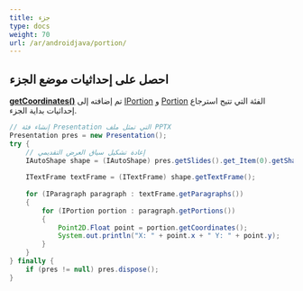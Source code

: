 ```yaml
---
title: جزء
type: docs
weight: 70
url: /ar/androidjava/portion/
---
```


## **احصل على إحداثيات موضع الجزء**
[**getCoordinates()**](https://reference.aspose.com/slides/androidjava/com.aspose.slides/IPortion#getCoordinates--) تم إضافته إلى [IPortion](https://reference.aspose.com/slides/androidjava/com.aspose.slides/interfaces/IPortion) و [Portion](https://reference.aspose.com/slides/androidjava/com.aspose.slides/classes/Portion) الفئة التي تتيح استرجاع إحداثيات بداية الجزء.

```java
// إنشاء فئة Presentation التي تمثل ملف PPTX
Presentation pres = new Presentation();
try {
    // إعادة تشكيل سياق العرض التقديمي
    IAutoShape shape = (IAutoShape) pres.getSlides().get_Item(0).getShapes().get_Item(0);
    
    ITextFrame textFrame = (ITextFrame) shape.getTextFrame();
    
    for (IParagraph paragraph : textFrame.getParagraphs()) 
    {
        for (IPortion portion : paragraph.getPortions()) 
        {
            Point2D.Float point = portion.getCoordinates();
            System.out.println("X: " + point.x + " Y: " + point.y);
        }
    }
} finally {
    if (pres != null) pres.dispose();
}
```